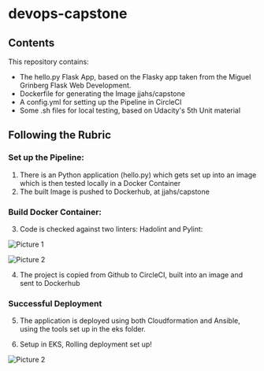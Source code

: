 # devops-capstone

## Contents

This repository contains:

- The hello.py Flask App, based on the Flasky app taken from the Miguel Grinberg Flask Web Development.
- Dockerfile for generating the Image jjahs/capstone
- A config.yml for setting up the Pipeline in CircleCI
- Some .sh files for local testing, based on Udacity's 5th Unit material

## Following the Rubric

### Set up the Pipeline:

1. There is an Python application (hello.py) which gets set up into an image which is then tested locally in a Docker Container
2. The built Image is pushed to Dockerhub, at jjahs/capstone

### Build Docker Container:

3. Code is checked against two linters: Hadolint and Pylint:

![Picture 1](http://udacity-website-jjahs.s3-website-us-east-1.amazonaws.com/img/Picture1.jpg)

![Picture 2](http://udacity-website-jjahs.s3-website-us-east-1.amazonaws.com/img/Picture2.jpg)

4. The project is copied from Github to CircleCI, built into an image and sent to Dockerhub

### Successful Deployment

5. The application is deployed using both Cloudformation and Ansible, using the tools set up in the eks folder.

6. Setup in EKS, Rolling deployment set up!

![Picture 2](http://udacity-website-jjahs.s3-website-us-east-1.amazonaws.com/img/Picture3.jpg)
